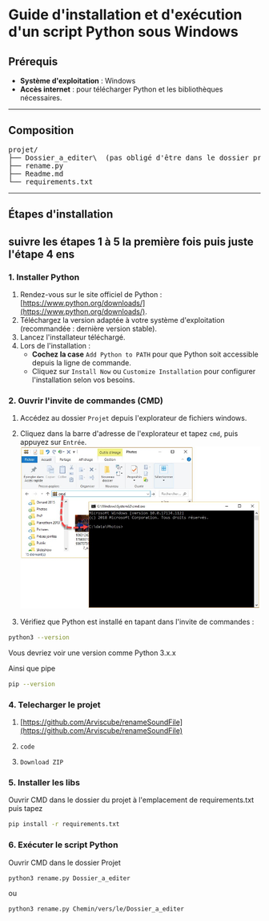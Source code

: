 # Guide d'installation et d'exécution d'un script Python sous Windows

## Prérequis

- **Système d'exploitation** : Windows
- **Accès internet** : pour télécharger Python et les bibliothèques nécessaires.

---

## Composition

<pre>
projet/
├── Dossier_a_editer\  (pas obligé d'être dans le dossier projet)
├── rename.py
├── Readme.md
└── requirements.txt
</pre>


---

## Étapes d'installation

suivre les étapes 1 à 5 la première fois puis juste l'étape 4 ens
---

### 1. Installer Python

1. Rendez-vous sur le site officiel de Python : [https://www.python.org/downloads/](https://www.python.org/downloads/).
2. Téléchargez la version adaptée à votre système d'exploitation (recommandée : dernière version stable).
3. Lancez l'installateur téléchargé.
4. Lors de l'installation :
   - **Cochez la case** `Add Python to PATH` pour que Python soit accessible depuis la ligne de commande.
   - Cliquez sur `Install Now` ou `Customize Installation` pour configurer l'installation selon vos besoins.

### 2. Ouvrir l'invite de commandes (CMD)

1. Accédez au dossier `Projet` depuis l'explorateur de fichiers windows.
2. Cliquez dans la barre d'adresse de l'explorateur et tapez `cmd`, puis appuyez sur `Entrée`.
![alt text](image.png)

3. Vérifiez que Python est installé en tapant dans l'invite de commandes :
```bash
python3 --version
```
Vous devriez voir une version comme Python 3.x.x

Ainsi que pipe
```bash
pip --version
```

### 4. Telecharger le projet

1. [https://github.com/Arviscube/renameSoundFile](https://github.com/Arviscube/renameSoundFile)

2. `code`

3. `Download ZIP`

### 5. Installer les libs

Ouvrir CMD dans le dossier du projet à l'emplacement de requirements.txt puis tapez

```bash
pip install -r requirements.txt
```


### 6. Exécuter le script Python

Ouvrir CMD dans le dossier Projet


```bash
python3 rename.py Dossier_a_editer
```

ou

```bash
python3 rename.py Chemin/vers/le/Dossier_a_editer
```

